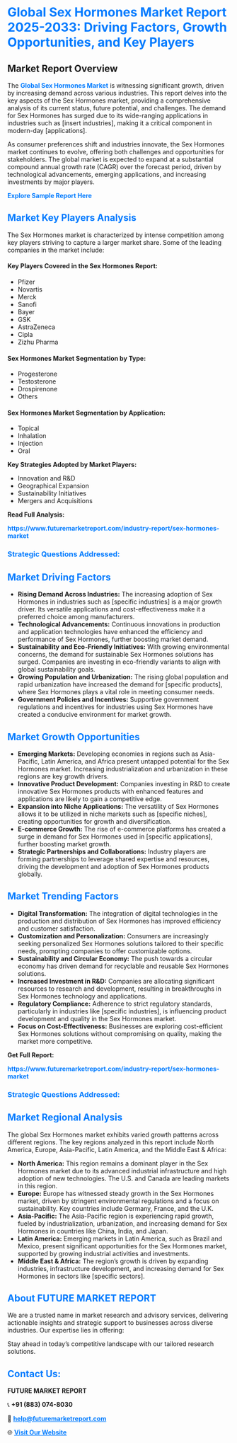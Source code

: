 <h1 style="color: #007BFF;">Global Sex Hormones Market Report 2025-2033: Driving Factors, Growth Opportunities, and Key Players</h1>

<section id="overview">
<h2>Market Report Overview</h2>
<p>The <a href="https://www.futuremarketreport.com/industry-report/sex-hormones-market" style="color: #007BFF; text-decoration: none;"><strong>Global Sex Hormones Market</strong></a> is witnessing significant growth, driven by increasing demand across various industries. This report delves into the key aspects of the Sex Hormones market, providing a comprehensive analysis of its current status, future potential, and challenges. The demand for Sex Hormones has surged due to its wide-ranging applications in industries such as [insert industries], making it a critical component in modern-day [applications].</p>
<p>As consumer preferences shift and industries innovate, the Sex Hormones market continues to evolve, offering both challenges and opportunities for stakeholders. The global market is expected to expand at a substantial compound annual growth rate (CAGR) over the forecast period, driven by technological advancements, emerging applications, and increasing investments by major players.</p>
</section>

<section id="overview">
<p><a href="https://www.futuremarketreport.com/request-sample/reportId=40909" style="color: #007BFF; text-decoration: none;"><strong>Explore Sample Report Here</strong></a></p>
</section>

<section id="key-players">
<h2 style="color: #007BFF;">Market Key Players Analysis</h2>
<p>The Sex Hormones market is characterized by intense competition among key players striving to capture a larger market share. Some of the leading companies in the market include:</p>
<h4>Key Players Covered in the Sex Hormones Report:</h4>
<ul><li>Pfizer</li><li>Novartis</li><li>Merck</li><li>Sanofi</li><li>Bayer</li><li>GSK</li><li>AstraZeneca</li><li>Cipla</li><li>Zizhu Pharma</li></ul>
<h4>Sex Hormones Market Segmentation by Type:</h4>
<ul><li>Progesterone</li><li>Testosterone</li><li>Drospirenone</li><li>Others</li></ul>

<h4>Sex Hormones Market Segmentation by Application:</h4>
<ul><li>Topical</li><li>Inhalation</li><li>Injection</li><li>Oral</li></ul>
<p><strong>Key Strategies Adopted by Market Players:</strong></p>
<ul>
<li>Innovation and R&D</li>
<li>Geographical Expansion</li>
<li>Sustainability Initiatives</li>
<li>Mergers and Acquisitions</li>
</ul>
</section>

<section>
<p><strong>Read Full Analysis: </strong></p><a href="https://www.futuremarketreport.com/industry-report/sex-hormones-market" style="color: #007BFF; text-decoration: none;"><strong>https://www.futuremarketreport.com/industry-report/sex-hormones-market</strong></a>
<h3 style="color: #007BFF;">Strategic Questions Addressed:</h3>
</section>

<section id="driving-factors">
<h2 style="color: #007BFF;">Market Driving Factors</h2>
<ul>
<li><strong>Rising Demand Across Industries:</strong> The increasing adoption of Sex Hormones in industries such as [specific industries] is a major growth driver. Its versatile applications and cost-effectiveness make it a preferred choice among manufacturers.</li>
<li><strong>Technological Advancements:</strong> Continuous innovations in production and application technologies have enhanced the efficiency and performance of Sex Hormones, further boosting market demand.</li>
<li><strong>Sustainability and Eco-Friendly Initiatives:</strong> With growing environmental concerns, the demand for sustainable Sex Hormones solutions has surged. Companies are investing in eco-friendly variants to align with global sustainability goals.</li>
<li><strong>Growing Population and Urbanization:</strong> The rising global population and rapid urbanization have increased the demand for [specific products], where Sex Hormones plays a vital role in meeting consumer needs.</li>
<li><strong>Government Policies and Incentives:</strong> Supportive government regulations and incentives for industries using Sex Hormones have created a conducive environment for market growth.</li>
</ul>
</section>

<section id="growth-opportunities">
<h2 style="color: #007BFF;">Market Growth Opportunities</h2>
<ul>
<li><strong>Emerging Markets:</strong> Developing economies in regions such as Asia-Pacific, Latin America, and Africa present untapped potential for the Sex Hormones market. Increasing industrialization and urbanization in these regions are key growth drivers.</li>
<li><strong>Innovative Product Development:</strong> Companies investing in R&D to create innovative Sex Hormones products with enhanced features and applications are likely to gain a competitive edge.</li>
<li><strong>Expansion into Niche Applications:</strong> The versatility of Sex Hormones allows it to be utilized in niche markets such as [specific niches], creating opportunities for growth and diversification.</li>
<li><strong>E-commerce Growth:</strong> The rise of e-commerce platforms has created a surge in demand for Sex Hormones used in [specific applications], further boosting market growth.</li>
<li><strong>Strategic Partnerships and Collaborations:</strong> Industry players are forming partnerships to leverage shared expertise and resources, driving the development and adoption of Sex Hormones products globally.</li>
</ul>
</section>

<section id="trending-factors">
<h2 style="color: #007BFF;">Market Trending Factors</h2>
<ul>
<li><strong>Digital Transformation:</strong> The integration of digital technologies in the production and distribution of Sex Hormones has improved efficiency and customer satisfaction.</li>
<li><strong>Customization and Personalization:</strong> Consumers are increasingly seeking personalized Sex Hormones solutions tailored to their specific needs, prompting companies to offer customizable options.</li>
<li><strong>Sustainability and Circular Economy:</strong> The push towards a circular economy has driven demand for recyclable and reusable Sex Hormones solutions.</li>
<li><strong>Increased Investment in R&D:</strong> Companies are allocating significant resources to research and development, resulting in breakthroughs in Sex Hormones technology and applications.</li>
<li><strong>Regulatory Compliance:</strong> Adherence to strict regulatory standards, particularly in industries like [specific industries], is influencing product development and quality in the Sex Hormones market.</li>
<li><strong>Focus on Cost-Effectiveness:</strong> Businesses are exploring cost-efficient Sex Hormones solutions without compromising on quality, making the market more competitive.</li>
</ul>
</section>

<section>
<p><strong>Get Full Report: </strong></p><a href="https://www.futuremarketreport.com/industry-report/sex-hormones-market" style="color: #007BFF; text-decoration: none;"><strong>https://www.futuremarketreport.com/industry-report/sex-hormones-market</strong></a>
<h3 style="color: #007BFF;">Strategic Questions Addressed:</h3>
</section>


<section id="regional-analysis">
<h2 style="color: #007BFF;">Market Regional Analysis</h2>
<p>The global Sex Hormones market exhibits varied growth patterns across different regions. The key regions analyzed in this report include North America, Europe, Asia-Pacific, Latin America, and the Middle East & Africa:</p>
<ul>
<li><strong>North America:</strong> This region remains a dominant player in the Sex Hormones market due to its advanced industrial infrastructure and high adoption of new technologies. The U.S. and Canada are leading markets in this region.</li>
<li><strong>Europe:</strong> Europe has witnessed steady growth in the Sex Hormones market, driven by stringent environmental regulations and a focus on sustainability. Key countries include Germany, France, and the U.K.</li>
<li><strong>Asia-Pacific:</strong> The Asia-Pacific region is experiencing rapid growth, fueled by industrialization, urbanization, and increasing demand for Sex Hormones in countries like China, India, and Japan.</li>
<li><strong>Latin America:</strong> Emerging markets in Latin America, such as Brazil and Mexico, present significant opportunities for the Sex Hormones market, supported by growing industrial activities and investments.</li>
<li><strong>Middle East & Africa:</strong> The region’s growth is driven by expanding industries, infrastructure development, and increasing demand for Sex Hormones in sectors like [specific sectors].</li>
</ul>
</section>

<footer>
<h2 style="color: #007BFF;">About FUTURE MARKET REPORT</h2>
<p>We are a trusted name in market research and advisory services, delivering actionable insights and strategic support to businesses across diverse industries. Our expertise lies in offering:</p>

<p>Stay ahead in today’s competitive landscape with our tailored research solutions.</p>

<h2 style="color: #007BFF;">Contact Us:</h2>
<p><strong>FUTURE MARKET REPORT</strong></p>
<p>📞 <strong>+91 (883) 074-8030</strong></p>
<p>📧 <strong><a href="mailto:help@futuremarketreport.com" style="color: #007BFF;">help@futuremarketreport.com</a></strong></p>
<p>🌐 <strong><a href="https://www.futuremarketreport.com/" style="color: #007BFF;">Visit Our Website</a></strong></p>
</footer>